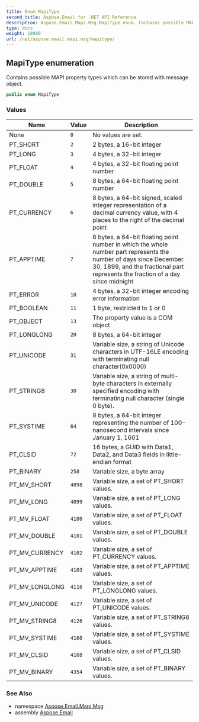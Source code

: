 ```yaml
---
title: Enum MapiType
second_title: Aspose.Email for .NET API Reference
description: Aspose.Email.Mapi.Msg.MapiType enum. Contains possible MAPI property types which can be stored with message object
type: docs
weight: 18980
url: /net/aspose.email.mapi.msg/mapitype/
---
```

## MapiType enumeration

Contains possible MAPI property types which can be stored with message object.

```csharp
public enum MapiType
```

### Values

| Name | Value | Description |
| --- | --- | --- |
| None | `0` | No values are set. |
| PT_SHORT | `2` | 2 bytes, a 16-bit integer |
| PT_LONG | `3` | 4 bytes, a 32-bit integer |
| PT_FLOAT | `4` | 4 bytes, a 32-bit floating point number |
| PT_DOUBLE | `5` | 8 bytes, a 64-bit floating point number |
| PT_CURRENCY | `6` | 8 bytes, a 64-bit signed, scaled integer representation of a decimal currency value, with 4 places to the right of the decimal point |
| PT_APPTIME | `7` | 8 bytes, a 64-bit floating point number in which the whole number part represents the number of days since December 30, 1899, and the fractional part represents the fraction of a day since midnight |
| PT_ERROR | `10` | 4 bytes, a 32-bit integer encoding error information |
| PT_BOOLEAN | `11` | 1 byte, restricted to 1 or 0 |
| PT_OBJECT | `13` | The property value is a COM object |
| PT_LONGLONG | `20` | 8 bytes, a 64-bit integer |
| PT_UNICODE | `31` | Variable size, a string of Unicode characters in UTF-16LE encoding with terminating null character(0x0000) |
| PT_STRING8 | `30` | Variable size, a string of multi-byte characters in externally specified encoding with terminating null character (single 0 byte). |
| PT_SYSTIME | `64` | 8 bytes, a 64-bit integer representing the number of 100-nanosecond intervals since January 1, 1601 |
| PT_CLSID | `72` | 16 bytes, a GUID with Data1, Data2, and Data3 fields in little-endian format |
| PT_BINARY | `258` | Variable size, a byte array |
| PT_MV_SHORT | `4098` | Variable size, a set of PT_SHORT values. |
| PT_MV_LONG | `4099` | Variable size, a set of PT_LONG values. |
| PT_MV_FLOAT | `4100` | Variable size, a set of PT_FLOAT values. |
| PT_MV_DOUBLE | `4101` | Variable size, a set of PT_DOUBLE values. |
| PT_MV_CURRENCY | `4102` | Variable size, a set of PT_CURRENCY values. |
| PT_MV_APPTIME | `4103` | Variable size, a set of PT_APPTIME values. |
| PT_MV_LONGLONG | `4116` | Variable size, a set of PT_LONGLONG values. |
| PT_MV_UNICODE | `4127` | Variable size, a set of PT_UNICODE values. |
| PT_MV_STRING8 | `4126` | Variable size, a set of PT_STRING8 values. |
| PT_MV_SYSTIME | `4160` | Variable size, a set of PT_SYSTIME values. |
| PT_MV_CLSID | `4168` | Variable size, a set of PT_CLSID values. |
| PT_MV_BINARY | `4354` | Variable size, a set of PT_BINARY values. |

### See Also

* namespace [Aspose.Email.Mapi.Msg](../../aspose.email.mapi.msg/)
* assembly [Aspose.Email](../../)


